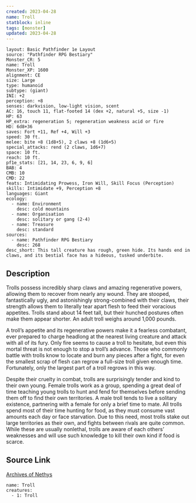 ```yaml
---
created: 2023-04-28
name: Troll
statblock: inline
tags: [monster]
updated: 2023-04-28
---
```

```statblock
layout: Basic Pathfinder 1e Layout
source: "Pathfinder RPG Bestiary"
Monster_CR: 5
name: Troll
Monster_XP: 1600
alignment: CE
size: Large
type: humanoid
subtype: (giant)
INI: +2
perception: +8
senses: darkvision, low-light vision, scent
AC: 16, touch 11, flat-footed 14 (dex +2, natural +5, size -1)
HP: 63
HP_extra: regeneration 5; regeneration weakness acid or fire
HD: 6d8+36
saves: Fort +11, Ref +4, Will +3
speed: 30 ft.
melee: bite +8 (1d8+5), 2 claws +8 (1d6+5)
special_attacks: rend (2 claws, 1d6+7)
space: 10 ft.
reach: 10 ft.
pf1e_stats: [21, 14, 23, 6, 9, 6]
BAB: 4
CMB: 10
CMD: 22
feats: Intimidating Prowess, Iron Will, Skill Focus (Perception)
skills: Intimidate +9, Perception +8
languages: Giant
ecology:
  - name: Environment
    desc: cold mountains
  - name: Organisation
    desc: solitary or gang (2-4)
  - name: Treasure
    desc: standard
sources:
  - name: Pathfinder RPG Bestiary
    desc: 268
desc_short: This tall creature has rough, green hide. Its hands end in claws, and its bestial face has a hideous, tusked underbite.
```
## Description
Trolls possess incredibly sharp claws and amazing regenerative powers, allowing them to recover from nearly any wound. They are stooped, fantastically ugly, and astonishingly strong-combined with their claws, their strength allows them to literally tear apart flesh to feed their voracious appetites. Trolls stand about 14 feet tall, but their hunched postures often make them appear shorter. An adult troll weighs around 1,000 pounds.

A troll’s appetite and its regenerative powers make it a fearless combatant, ever prepared to charge headlong at the nearest living creature and attack with all of its fury. Only fire seems to cause a troll to hesitate, but even this mortal threat is not enough to stop a troll’s advance. Those who commonly battle with trolls know to locate and burn any pieces after a fight, for even the smallest scrap of flesh can regrow a full-size troll given enough time. Fortunately, only the largest part of a troll regrows in this way.

Despite their cruelty in combat, trolls are surprisingly tender and kind to their own young. Female trolls work as a group, spending a great deal of time teaching young trolls to hunt and fend for themselves before sending them off to find their own territories. A male troll tends to live a solitary existence, partnering with a female for only a brief time to mate. All trolls spend most of their time hunting for food, as they must consume vast amounts each day or face starvation. Due to this need, most trolls stake out large territories as their own, and fights between rivals are quite common. While these are usually nonlethal, trolls are aware of each others’ weaknesses and will use such knowledge to kill their own kind if food is scarce.
## Source Link
[Archives of Nethys](https://aonprd.com/MonsterDisplay.aspx?ItemName=Troll)
```encounter-table
name: Troll
creatures:
  - 1: Troll
```
